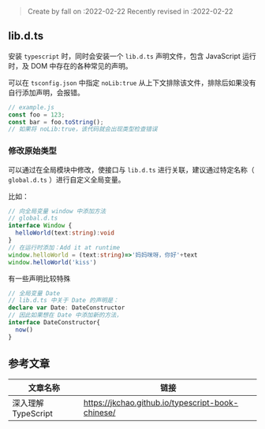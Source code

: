 > Create by fall on :2022-02-22
> Recently revised in :2022-02-22

## lib.d.ts

安装 `typescript` 时，同时会安装一个 `lib.d.ts` 声明文件，包含 JavaScript 运行时，及 DOM 中存在的各种常见的声明。

可以在 `tsconfig.json` 中指定 `noLib:true` 从上下文排除该文件，排除后如果没有自行添加声明，会报错。

```ts
// example.js
const foo = 123;
const bar = foo.toString();
// 如果将 noLib:true，该代码就会出现类型检查错误
```

### 修改原始类型

可以通过在全局模块中修改，使接口与 `lib.d.ts` 进行关联，建议通过特定名称（ `global.d.ts` ）进行自定义全局变量。

比如：

```ts
// 向全局变量 window 中添加方法
// global.d.ts
interface Window {
  helloWorld(text:string):void
}
// 在运行时添加：Add it at runtime
window.helloWorld = (text:string)=>'妈妈咪呀，你好'+text
window.helloWorld('kiss')
```

有一些声明比较特殊

```ts
// 全局变量 Date
// lib.d.ts 中关于 Date 的声明是：
declare var Date: DateConstructor
// 因此如果想在 Date 中添加新的方法，
interface DateConstructor{
  now()
}
```



## 参考文章

| 文章名称            | 链接                                              |
| ------------------- | ------------------------------------------------- |
| 深入理解 TypeScript | https://jkchao.github.io/typescript-book-chinese/ |



